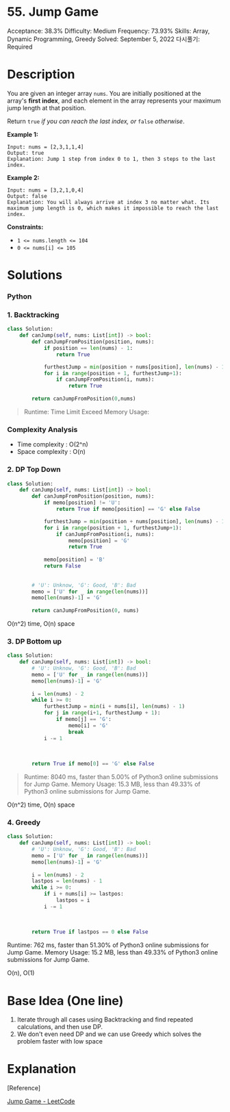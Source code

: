 # 55. Jump Game

Acceptance: 38.3%
Difficulty: Medium
Frequency: 73.93%
Skills: Array, Dynamic Programming, Greedy
Solved: September 5, 2022
다시풀기: Required

# Description

You are given an integer array `nums`. You are initially positioned at the array's **first index**, and each element in the array represents your maximum jump length at that position.

Return `true` *if you can reach the last index, or* `false` *otherwise*.

**Example 1:**

```
Input: nums = [2,3,1,1,4]
Output: true
Explanation: Jump 1 step from index 0 to 1, then 3 steps to the last index.

```

**Example 2:**

```
Input: nums = [3,2,1,0,4]
Output: false
Explanation: You will always arrive at index 3 no matter what. Its maximum jump length is 0, which makes it impossible to reach the last index.

```

**Constraints:**

- `1 <= nums.length <= 104`
- `0 <= nums[i] <= 105`

# Solutions

### Python

### 1. Backtracking

```python
class Solution:
    def canJump(self, nums: List[int]) -> bool:
        def canJumpFromPosition(position, nums):
            if position == len(nums) - 1:
                return True

            furthestJump = min(position + nums[position], len(nums) - 1)
            for i in range(position + 1, furthestJump+1):
                if canJumpFromPosition(i, nums):
                    return True
        
        return canJumpFromPosition(0,nums)
```

> Runtime: Time Limit Exceed
Memory Usage:
> 

### Complexity Analysis

- Time complexity : O(2^n)
- Space complexity : O(n)

### 2. DP Top Down

```python
class Solution:
    def canJump(self, nums: List[int]) -> bool:
        def canJumpFromPosition(position, nums):
            if memo[position] != 'U':
                return True if memo[position] == 'G' else False

            furthestJump = min(position + nums[position], len(nums) - 1)
            for i in range(position + 1, furthestJump+1):
                if canJumpFromPosition(i, nums):
                    memo[position] = 'G'
                    return True
            
            memo[position] = 'B'
            return False
        
        
        # 'U': Unknow, 'G': Good, 'B': Bad
        memo = ['U' for _ in range(len(nums))]
        memo[len(nums)-1] = 'G'
        
        return canJumpFromPosition(0, nums)
```

O(n^2) time, O(n) space

### 3. DP Bottom up

```python
class Solution:
    def canJump(self, nums: List[int]) -> bool:
        # 'U': Unknow, 'G': Good, 'B': Bad
        memo = ['U' for _ in range(len(nums))]
        memo[len(nums)-1] = 'G'
        
        i = len(nums) - 2
        while i >= 0:
            furthestJump = min(i + nums[i], len(nums) - 1)
            for j in range(i+1, furthestJump + 1):
                if memo[j] == 'G':
                    memo[i] = 'G'
                    break
            i -= 1
        
        
        
        return True if memo[0] == 'G' else False
```

> Runtime: 8040 ms, faster than 5.00% of Python3 online submissions for Jump Game.
Memory Usage: 15.3 MB, less than 49.33% of Python3 online submissions for Jump Game.
> 

O(n^2) time, O(n) space

### 4. Greedy

```python
class Solution:
    def canJump(self, nums: List[int]) -> bool:
        # 'U': Unknow, 'G': Good, 'B': Bad
        memo = ['U' for _ in range(len(nums))]
        memo[len(nums)-1] = 'G'
        
        i = len(nums) - 2
        lastpos = len(nums) - 1
        while i >= 0:
            if i + nums[i] >= lastpos:
                lastpos = i
            i -= 1
        
        
        
        return True if lastpos == 0 else False
```

Runtime: 762 ms, faster than 51.30% of Python3 online submissions for Jump Game.
Memory Usage: 15.2 MB, less than 49.33% of Python3 online submissions for Jump Game.

O(n), O(1)

# Base Idea (One line)

1. Iterate through all cases using Backtracking and find repeated calculations, and then use DP.
2. We don't even need DP and we can use Greedy which solves the problem faster with low space

# Explanation

[Reference]

[Jump Game - LeetCode](https://leetcode.com/problems/jump-game/solution/)